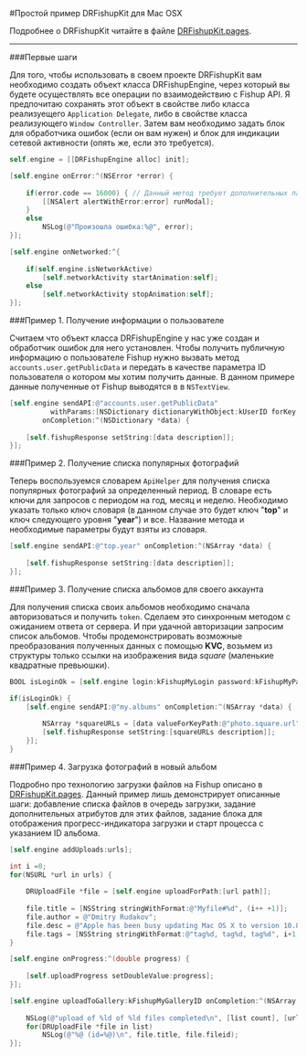 #Простой пример DRFishupKit для Mac OSX

Подробнее о DRFishupKit читайте в файле [DRFishupKit.pages](https://github.com/picasso/DRFishupKit/blob/master/DRFishupKit.pages).

---
###Первые шагиДля того, чтобы использовать в своем проекте DRFishupKit вам необходимо создать объект класса DRFishupEngine, через который вы будете осуществлять все операции по взаимодействию с Fishup API. Я предпочитаю сохранять этот объект в свойстве либо класса реализуещего `Application Delegate`, либо в свойстве класса реализующего `Window Controller`. Затем вам необходимо задать блок для обработчика ошибок (если он вам нужен) и блок для индикации сетевой активности (опять же, если это требуется).

```objectivec
self.engine = [[DRFishupEngine alloc] init];[self.engine onError:^(NSError *error) {      if(error.code == 16000) { // Данный метод требует дополнительных параметров        [[NSAlert alertWithError:error] runModal];    }    else        NSLog(@"Произошла ошибка:%@", error);}];[self.engine onNetworked:^{        if(self.engine.isNetworkActive)        [self.networkActivity startAnimation:self];    else        [self.networkActivity stopAnimation:self];}];
```

###Пример 1. Получение информации о пользователеСчитаем что объект  класса DRFishupEngine у нас уже создан и обработчик ошибок для него установлен. Чтобы получить публичную информацию о пользователе Fishup нужно вызвать метод `accounts.user.getPublicData` и передать в качестве параметра ID пользователя о котором мы хотим получить данные. В данном примере данные полученные от Fishup выводятся в в `NSTextView`.```objectivec[self.engine sendAPI:@"accounts.user.getPublicData"          withParams:[NSDictionary dictionaryWithObject:kUserID forKey:@"id"]        onCompletion:^(NSDictionary *data) {        [self.fishupResponse setString:[data description]];}];```###Пример 2. Получение списка популярных фотографийТеперь воспользуемся словарем `ApiHelper` для получения списка популярных фотографий за определенный период. В словаре есть ключи для запросов с периодом на год, месяц и неделю. Необходимо указать только ключ словаря (в данном случае это будет ключ "**top**" и ключ следующего уровня "**year**") и все. Название метода и необходимые параметры будут взяты из словаря.```objectivec[self.engine sendAPI:@"top.year" onCompletion:^(NSArray *data) {        [self.fishupResponse setString:[data description]];}];
```###Пример 3. Получение списка альбомов для своего аккаунтаДля получения списка своих альбомов необходимо сначала авторизоваться и получить `token`. Cделаем это синхронным методом с ожиданием ответа от сервера. И при удачной авторизации запросим список альбомов. Чтобы продемонстрировать возможные преобразования полученных данных с помощью **KVC**, возьмем из структуры только ссылки на изображения вида *square* (маленькие квадратные превьюшки). 

```objectivecBOOL isLoginOk = [self.engine login:kFishupMyLogin password:kFishupMyPassword andWait:YES];if(isLoginOk) {    [self.engine sendAPI:@"my.albums" onCompletion:^(NSArray *data) {                NSArray *squareURLs = [data valueForKeyPath:@"photo.square.url"];        [self.fishupResponse setString:[squareURLs description]];    }];}
```###Пример 4. Загрузка фотографий в новый альбомПодробно про технологию загрузки файлов на Fishup описано в [DRFishupKit.pages](https://github.com/picasso/DRFishupKit/blob/master/DRFishupKit.pages). Данный пример лишь демонстрирует описанные шаги: добавление списка файлов в очередь загрузки, задание дополнительных атрибутов для этих файлов, задание блока для отображения прогресс-индикатора загрузки и старт процесса с указанием ID альбома.```objectivec[self.engine addUploads:urls];int i =0;for(NSURL *url in urls) {        DRUploadFile *file = [self.engine uploadForPath:[url path]];        file.title = [NSString stringWithFormat:@"Myfile#%d", (i++ +1)];    file.author = @"Dmitry Rudakov";    file.desc = @"Apple has been busy updating Mac OS X to version 10.8";    file.tags = [NSString stringWithFormat:@"tag%d, tag%d, tag%d", i+1, i+2, i+3];}[self.engine onProgress:^(double progress) {        [self.uploadProgress setDoubleValue:progress];}];[self.engine uploadToGallery:kFishupMyGalleryID onCompletion:^(NSArray *list) {        NSLog(@"upload of %ld of %ld files completed\n", [list count], [urls count]);    for(DRUploadFile *file in list)        NSLog(@"%@ (id=%@)\n", file.title, file.fileid);}];```
